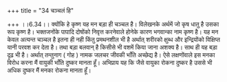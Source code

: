 +++
title = "34 चञ्चलं हि"

+++
।।6.34।। क्योंकि हे कृष्ण यह मन बड़ा ही चञ्चल है। विलेखनके अर्थमें जो कृष
धातु है उसका रूप कृष्ण है। भक्तजनोंके पापादि दोषोंको निवृत्त करनेवाले
होनेके कारण भगवान्का नाम कृष्ण है। यह मन केवल अत्यन्त चञ्चल है इतना ही
नही किंतु प्रमथनशील भी है अर्थात् शरीरको क्षुब्ध और इन्द्रियोंको
विक्षिप्त यानी परवश कर देता है। तथा बड़ा बलवान् है किसीसे भी वशमें किया
जाना अशक्य है। साथ ही यह बड़ा दृढ़ भी है। अर्थात् तन्तुनाग ( गोह ) नामक
जलचर जीवकी भाँति अच्छेद्य है। ऐसे लक्षणोंवाले इस मनका विरोध करना मैं
वायुकी भाँति दुष्कर मानता हूँ। अभिप्राय यह कि जैसे वायुका रोकना दुष्कर
है उससे भी अधिक दुष्कर मैं मनका रोकना मानता हूँ।
